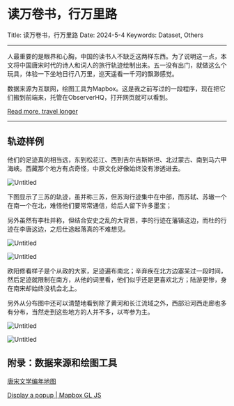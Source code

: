 # 读万卷书，行万里路

Title: 读万卷书，行万里路
Date: 2024-5-4
Keywords: Dataset, Others

---

人最重要的是眼界和心胸，中国的读书人不缺乏这两样东西。为了说明这一点，本文将中国唐宋时代的诗人和词人的旅行轨迹绘制出来。五一没有出门，就做这么个玩具，体验一下坐地日行八万里，巡天遥看一千河的飘渺感觉。

数据来源为互联网，绘图工具为Mapbox。这是我之前写过的一段程序，现在把它们搬到前端来，托管在ObserverHQ，打开网页就可以看到。

[Read more, travel longer](https://observablehq.com/@listenzcc/read-more-travel-longer)

---

## 轨迹样例

他们的足迹真的相当远，东到松花江、西到吉尔吉斯斯坦、北过蒙古、南到马六甲海峡。西藏那个地方有点奇怪，中原文化好像始终没有渗透进去。

![Untitled](%E8%AF%BB%E4%B8%87%E5%8D%B7%E4%B9%A6%EF%BC%8C%E8%A1%8C%E4%B8%87%E9%87%8C%E8%B7%AF%20aa88c6a66ef54bcfaa99d948504eb8d0/Untitled.png)

下图显示了三苏的轨迹，虽并称三苏，但苏洵行迹集中在中部，而苏轼、苏辙一个在南一个在北，难怪他们要常常通信，给后人留下许多墨宝；

另外虽然有李杜并称，但结合安史之乱的大背景，李的行迹在藩镇这边，而杜的行迹在李唐这边，之后仕途起落真的不难想见。

![Untitled](%E8%AF%BB%E4%B8%87%E5%8D%B7%E4%B9%A6%EF%BC%8C%E8%A1%8C%E4%B8%87%E9%87%8C%E8%B7%AF%20aa88c6a66ef54bcfaa99d948504eb8d0/Untitled%201.png)

![Untitled](%E8%AF%BB%E4%B8%87%E5%8D%B7%E4%B9%A6%EF%BC%8C%E8%A1%8C%E4%B8%87%E9%87%8C%E8%B7%AF%20aa88c6a66ef54bcfaa99d948504eb8d0/Untitled%202.png)

欧阳修看样子是个从政的大家，足迹遍布南北；辛弃疾在北方边塞呆过一段时间，然后足迹就限制在南方，从他的词里看，他们似乎还是更喜欢北方；陆游更惨，身在南宋却始终没机会北上。

另外从分布图中还可以清楚地看到除了黄河和长江流域之外，西部沿河西走廊也多有分布，当然走到这些地方的人并不多，以岑参为主。

![Untitled](%E8%AF%BB%E4%B8%87%E5%8D%B7%E4%B9%A6%EF%BC%8C%E8%A1%8C%E4%B8%87%E9%87%8C%E8%B7%AF%20aa88c6a66ef54bcfaa99d948504eb8d0/Untitled%203.png)

![Untitled](%E8%AF%BB%E4%B8%87%E5%8D%B7%E4%B9%A6%EF%BC%8C%E8%A1%8C%E4%B8%87%E9%87%8C%E8%B7%AF%20aa88c6a66ef54bcfaa99d948504eb8d0/Untitled%204.png)

## 附录：数据来源和绘图工具

[唐宋文学编年地图](https://cnkgraph.com/Map/PoetLife)

[Display a popup | Mapbox GL JS](https://docs.mapbox.com/mapbox-gl-js/example/popup/)
